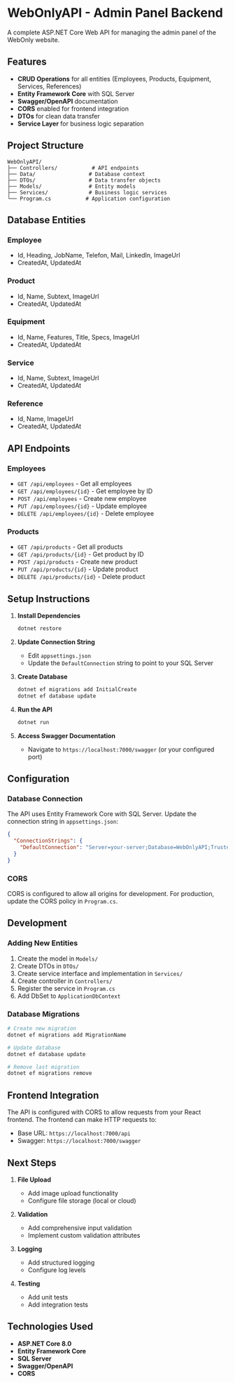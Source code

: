 # WebOnlyAPI - Admin Panel Backend

A complete ASP.NET Core Web API for managing the admin panel of the WebOnly website.

## Features

- **CRUD Operations** for all entities (Employees, Products, Equipment, Services, References)
- **Entity Framework Core** with SQL Server
- **Swagger/OpenAPI** documentation
- **CORS** enabled for frontend integration
- **DTOs** for clean data transfer
- **Service Layer** for business logic separation

## Project Structure

```
WebOnlyAPI/
├── Controllers/           # API endpoints
├── Data/                 # Database context
├── DTOs/                 # Data transfer objects
├── Models/               # Entity models
├── Services/             # Business logic services
└── Program.cs           # Application configuration
```

## Database Entities

### Employee
- Id, Heading, JobName, Telefon, Mail, LinkedIn, ImageUrl
- CreatedAt, UpdatedAt

### Product
- Id, Name, Subtext, ImageUrl
- CreatedAt, UpdatedAt

### Equipment
- Id, Name, Features, Title, Specs, ImageUrl
- CreatedAt, UpdatedAt

### Service
- Id, Name, Subtext, ImageUrl
- CreatedAt, UpdatedAt

### Reference
- Id, Name, ImageUrl
- CreatedAt, UpdatedAt

## API Endpoints

### Employees
- `GET /api/employees` - Get all employees
- `GET /api/employees/{id}` - Get employee by ID
- `POST /api/employees` - Create new employee
- `PUT /api/employees/{id}` - Update employee
- `DELETE /api/employees/{id}` - Delete employee

### Products
- `GET /api/products` - Get all products
- `GET /api/products/{id}` - Get product by ID
- `POST /api/products` - Create new product
- `PUT /api/products/{id}` - Update product
- `DELETE /api/products/{id}` - Delete product

## Setup Instructions

1. **Install Dependencies**
   ```bash
   dotnet restore
   ```

2. **Update Connection String**
   - Edit `appsettings.json`
   - Update the `DefaultConnection` string to point to your SQL Server

3. **Create Database**
   ```bash
   dotnet ef migrations add InitialCreate
   dotnet ef database update
   ```

4. **Run the API**
   ```bash
   dotnet run
   ```

5. **Access Swagger Documentation**
   - Navigate to `https://localhost:7000/swagger` (or your configured port)

## Configuration

### Database Connection
The API uses Entity Framework Core with SQL Server. Update the connection string in `appsettings.json`:

```json
{
  "ConnectionStrings": {
    "DefaultConnection": "Server=your-server;Database=WebOnlyAPI;Trusted_Connection=true;"
  }
}
```

### CORS
CORS is configured to allow all origins for development. For production, update the CORS policy in `Program.cs`.

## Development

### Adding New Entities
1. Create the model in `Models/`
2. Create DTOs in `DTOs/`
3. Create service interface and implementation in `Services/`
4. Create controller in `Controllers/`
5. Register the service in `Program.cs`
6. Add DbSet to `ApplicationDbContext`

### Database Migrations
```bash
# Create new migration
dotnet ef migrations add MigrationName

# Update database
dotnet ef database update

# Remove last migration
dotnet ef migrations remove
```

## Frontend Integration

The API is configured with CORS to allow requests from your React frontend. The frontend can make HTTP requests to:

- Base URL: `https://localhost:7000/api`
- Swagger: `https://localhost:7000/swagger`

## Next Steps

1. **File Upload**
   - Add image upload functionality
   - Configure file storage (local or cloud)

2. **Validation**
   - Add comprehensive input validation
   - Implement custom validation attributes

3. **Logging**
   - Add structured logging
   - Configure log levels

4. **Testing**
   - Add unit tests
   - Add integration tests



## Technologies Used

- **ASP.NET Core 8.0**
- **Entity Framework Core**
- **SQL Server**
- **Swagger/OpenAPI**
- **CORS**
